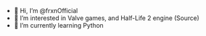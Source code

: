 - 👋 Hi, I’m @frxnOfficial
- 👀 I’m interested in Valve games, and Half-Life 2 engine (Source)
- 🌱 I’m currently learning Python

<!---
frxnOfficial/frxnOfficial is a ✨ special ✨ repository because its `README.md` (this file) appears on your GitHub profile.
You can click the Preview link to take a look at your changes.
--->
